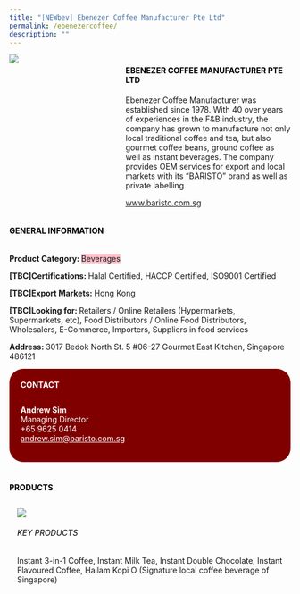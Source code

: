 ```yaml
---
title: "|NEWbev| Ebenezer Coffee Manufacturer Pte Ltd"
permalink: /ebenezercoffee/
description: ""
---
```

<head>
	<div class="flex-paragraph">
		<!--hi there! this is a comment and will provide you with instructional guides-->
		<!--insert booth number here!-->
		<p style="text-transform: uppercase"></p></div>
			<div class="flex-container" style="display: flex; flex-wrap: wrap;">
				<!--insert DOWNLOAD link of company logo between the " marks!-->
			<div class="card sgds" style="flex: 1 1 40%; display: block;"><img src="https://doc-00-3s-docs.googleusercontent.com/docs/securesc/69isnljd6u5lkd2esi0uo09d7a1dfqf2/ctm2d957po4o8fktl69sfclelgpmg616/1676206425000/12105796777324072886/12105796777324072886/1HpWrsgDbFpIkYxdDJXWxpu_GPbP_ogl6?e=download&ax=AB85Z1Dug_dU7KntH8Sh9W2IbE7_ivMRpCPpo4LtHf2N5tC1Gicn7hbxw8bsESoV2vASo2BrAMLs3lq8jacTj7NMa6-Td5RLJdIlTq4K-xNCBAs0e6jx5ScD6ChwpdEaNjM5-_iGvhp6eA1pM5rWK8XzGxs3LvsE1Znw3RjTf_kjYyfgonrJTaWOlGS0bLszd6tD1s8RMtgfQUU6h6t5VcmPq1s6Pt-c49g4LdLq9z1AhD2rsULc-_3EtguKJXk4lWw1xqjG7SCqN_jOnz6IugREOOe8CBTYw9G4WJ0qNdfuJdnU-G4hBKxT78ur0ic0hF7_B13okq6K4rMgBjMOzVNhpBJadqyYgsNhp-1IiU3B5B-yFwBb2kPuOAxIHqa8P_kjUMe5S90dxoUcpV1H850H-hxrbFpLbaZSru0CQ0Atrvb9lHF6Dd7pvlNC32Biz1ZZ5XCh0kavN3G0xVIUdVHPSfnJ0nIahcu0ostP8CiLnM42TthrnQYqj84JCfSNfvzgo50i98jt2PGQQyeGsdDbbLrXvASkXNO-6O-kAd_PcrVu_kYoyWd4VMcC8kPvoWht12Osisk5WdIR0-cXpETNsFQy6OIOTXRQ0ljiYIjzoH6aznsTomTzqfniMUZCtk90qlSEvQAG4Ls9tLwPw0MVgpeH8JV7DlPQ2XFN71qMcH4Xdrt3v9PBF864FwAL1cuRmKy_jWMjtot5nRYQkskso0DU6mi6zSjcOStZr8w2Ppovrdo04YnKJBy0R_DvHQxMRsECJNTPgqZrq18kqkXsl7_2GaxNWqk_7QIpqn0wgOSIMysGMH4aoG8fPIRT3sphTB5tfwwATfRq8odbr2gteStqjqhHPbN3NHTQIrnF19rrKMAHkVDaVxs-WfGYV9uSEX4O-UXQVA5L7Yu8pTpwkdzpzh6VIvkkVIs&uuid=a6a11dfe-609f-4579-a5f3-cfc4fb86e5b2&authuser=0"></div>
	<div class="card-sgds" style="flex: 1 1 58%; display: block; margin-left: 3px">
		<h4 style="text-transform: uppercase; color: black;"><!--insert the exhibitor's name between the <b> tags here--><b>Ebenezer Coffee Manufacturer Pte LTd</b></h4><!--insert the exhibitor's description between the <p> tags here-->
		<p>Ebenezer Coffee Manufacturer was established since 1978. With 40
over years of experiences in the F&B industry, the company has grown
to manufacture not only local traditional coffee and tea, but also
gourmet coffee beans, ground coffee as well as instant beverages. The
company provides OEM services for export and local markets with its
“BARISTO” brand as well as private labelling.</p>
		<!--insert the exhibitor's website link, making sure there is "https:// www." present please. make sure the entire https link goes in between the " marks-->
		<p><a href="www.baristo.com.sg" target="_blank"><!--insert the www website link here (no need for https)-->www.baristo.com.sg</a></p>
	</div>
</div>
</head>

<body>
	<h4 style="text-transform: uppercase; color: black;"><b>General Information</b></h4>
		<div class="flex-container" style="display: flex; flex-wrap: wrap;">
			<div class="card sgds" style="flex: 1 1 65%; display: block; align-self: stretch">
			<div class="flex-paragraph">
			<p><b>Product Category: </b><span style=" background-color: pink; border-radius: 10 px;"><!--insert the exhibitor's pdt cat between the <p> tags here-->Beverages</span></p> 
				<p><b>[TBC]Certifications: </b><!--insert all the exhibitor's certifications between the </b> and </p> here-->Halal Certified, HACCP Certified, ISO9001 Certified</p>
			<p><b>[TBC]Export Markets: </b><!--insert all the exhibitor's export markets between the </b> and </p> here-->Hong Kong</p>
			<p style="margin-bottom: 10px;"><b>[TBC]Looking for: </b><!--insert all the exhibitor's potential business partners between the </b> and </p> here-->Retailers / Online Retailers (Hypermarkets, Supermarkets, etc), Food Distributors / Online Food Distributors, Wholesalers, E-Commerce, Importers, Suppliers in food services</p><p><b>Address: </b><!--insert all the exhibitor's address the </b> and </p> here-->3017 Bedok North St. 5 #06-27 Gourmet East Kitchen, Singapore 486121</p>
			</div>
		</div>
		<div class="card sgds" style="flex: 1 1 35%; padding: 10px; display: block; background-color: maroon; border-radius: 25px; align-self: center;">
		<h4 style="color: white; margin-top: 10px; margin-left: 10px;">CONTACT</h4>
		<div class="flex-paragraph">
			<!--replace with exhibitor's: -->
			<p style="padding: 10px; color: white;"><b><!-- POC name-->Andrew Sim</b><br><!-- designation-->Managing Director<br><!--contact number-->+65 9625 0414<br><!-- for linking purposes, insert their email after "mailto:"...--><a href="mailto:andrew.sim@baristo.com.sg" style="color: white;"><!--...and also include the display email before </a> here-->andrew.sim@baristo.com.sg</a></p>
		</div>
			</div>
		</div>
	<br>
		<h4 style="text-transform: uppercase; color: black;"><b>products</b></h4>
<div style="display: flex; flex-wrap: wrap;">
  <div class="card sgds" style="flex: 1 1 47%; margin: 10px; display: block;"><!--insert the exhibitor's DOWNLOAD image for product between the " marks here-->
	<div class="flex-image" style="display: block;"><img src="https://doc-10-3s-docs.googleusercontent.com/docs/securesc/69isnljd6u5lkd2esi0uo09d7a1dfqf2/kemtvvg4q0pcnhppvtfalda16clfeb81/1676206500000/12105796777324072886/12105796777324072886/1P7eI6XOBYPn6lM6uqwA23QePIQRKiqck?e=download&ax=AB85Z1D_03BCqKR3ghwVhVhxNGDDKufz_WFkmVdgoarcj2AOl5ASSEotIrXQg3BFd5J3D8h6QNbE6Cp5yAFhFkavy-ErGsK9EH_D9A3Wn1_fV1dr73ANToq7QYlNwTpFAyU41N_Wq3so79nUJQEqKXVbwQKSqw2wETcmPRwzbivlUKKKZB9L3oIumnFs0hIi3fOIg42EdE3oG8iD3nA7cBjHKF-Zui2zHjFYgah-EfrIvC1-hvyPg5n-yz34fKzs0AYmH4KtEI-HS--k4Rhkf6U3FK3mMIfg5AAXaua1Fmx-UM_nba5gF-ee2S1PYOL_ovXwltdNvtV_jVSQM_8pEbFrXHrjyLQttSpojZIfl2nIrLIWPmSF56Nby1n6VEwAApjVmss7Bj8YF9lE03OZpJ5LmP8yeeA7Jp5iKO8YhxeWn-y_p1uCyLO0fvsCIX_Zo8PJz2c4TPpQnfoktbrb1PgXCCfqrLRbHY8PncLwLmA54RVReYOiqO4HbkLzgPoKiKjqq-sjfVBT-3HVzOaitbiHymnMAld6AnP9GMBf3EpOiz8QHXvhFshX08YC3QHUinQnWk2zlxvG6iS1XtVW-pwo36Jdrdw5og3R_YKnGVF_PdK9qAf1ul1_vkhvHjNo20V-FsbslhHMtkqzZBwzxL0k0GKnMhoriS7tREI1DGPdAec53fA45Op2EW9Yf_p-UUrQHrNC2bu-RR9uASAwaWneDWrv4p73TvOeae1MSBjT6eKRC8IvJomVzGBoMNvU1FLmoOXkmteYIKWu_ZHO5fnvrJUFfEvjYKp3nbyGq_yhpzK0giM0q35xME8bVVUsHbHTX8hexS7_hTQFRzRc97f_FdUJ6nuWDDMJIj1hhyc5qytmzmQ2wkJpl7JQl1FdfQRKywf4SEkDHz4EkzBe63rJnniHaj3t-UaKzX4&uuid=a7751752-ae42-4388-8c79-717f3f0bf1cb&authuser=0"></div>
	<div class="flex-paragraph">
		<h6 style="text-transform: uppercase; color: black;"><!--insert product name before </h6> and product description after <p>-->Key Products</h6>
Instant 3-in-1 Coffee, Instant Milk Tea, Instant Double Chocolate,
Instant Flavoured Coffee, Hailam Kopi O (Signature local coffee
beverage of Singapore)





</p></div>